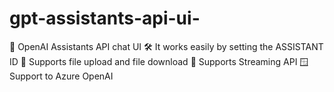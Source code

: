 # gpt-assistants-api-ui-
💬 OpenAI Assistants API chat UI 🛠️ It works easily by setting the ASSISTANT ID 📁 Supports file upload and file download 🏃 Supports Streaming API 🪟 Support to Azure OpenAI
